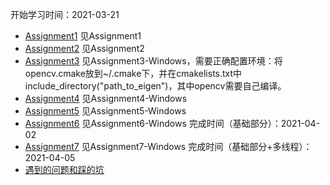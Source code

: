 开始学习时间：2021-03-21
* [Assignment1](https://github.com/LamForest/GAMES101-Computer-Graphics-Assignment/blob/main/Assignment1/Assignment1/README.md) 见Assignment1
* [Assignment2](https://github.com/LamForest/GAMES101-Computer-Graphics-Assignment/blob/main/Assignment2/Assignment2/README.md) 见Assignment2
* [Assignment3](https://github.com/LamForest/GAMES101-Computer-Graphics-Assignment/blob/main/Assignment3-Windows/Code/README.md) 见Assignment3-Windows，需要正确配置环境：将opencv.cmake放到~/.cmake下，并在cmakelists.txt中include_directory("path_to_eigen")，其中opencv需要自己编译。
* [Assignment4](https://github.com/LamForest/GAMES101-Computer-Graphics-Assignment/blob/main/Assignment4-Windows/code/README.md) 见Assignment4-Windows
* [Assignment5](https://github.com/LamForest/GAMES101-Computer-Graphics-Assignment/blob/main/Assignment5-Windows/Code/README.md) 见Assignment5-Windows
* [Assignment6](https://github.com/LamForest/GAMES101-Computer-Graphics-Assignment/blob/main/Assignment6-Windows/Assignment6/README.md) 见Assignment6-Windows 完成时间（基础部分）：2021-04-02
* [Assignment7](https://github.com/LamForest/GAMES101-Computer-Graphics-Assignment/blob/main/Assignment7-Windows/Assignment7/README.md) 见Assignment7-Windows 完成时间（基础部分+多线程）：2021-04-05
* [遇到的问题和踩的坑](https://github.com/LamForest/GAMES101-Computer-Graphics-Assignment/blob/main/%E5%9D%91.md)

